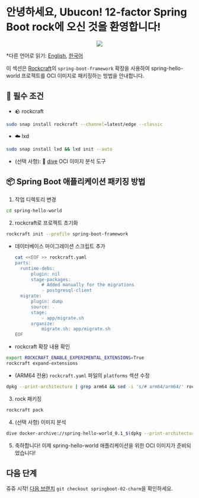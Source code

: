 # 안녕하세요, Ubucon! 12-factor Spring Boot rock에 오신 것을 환영합니다!

<p align="center">
    <img src="https://encrypted-tbn0.gstatic.com/images?q=tbn:ANd9GcQt_7ioYr9T6uh35rT46Z_cyNVtMM_SgbHppA&s">
</p>

\*다른 언어로 읽기: [English](README.md), [한국어](README.ko.md)

이 섹션은 [Rockcraft](https://github.com/canonical/rockcraft)의 `spring-boot-framework` 확장을 사용하여 spring-hello-world 프로젝트를 OCI 이미지로 패키징하는 방법을 안내합니다.

## 📝 필수 조건

- 🪨 rockcraft

```bash
sudo snap install rockcraft --channel=latest/edge --classic
```

- ☁️ lxd

```bash
sudo snap install lxd && lxd init --auto
```

- (선택 사항): 🤿 [dive](https://github.com/wagoodman/dive) OCI 이미지 분석 도구

## 📦 Spring Boot 애플리케이션 패키징 방법

1. 작업 디렉토리 변경

```bash
cd spring-hello-world
```

2. rockcraft로 프로젝트 초기화

```bash
rockcraft init --profile spring-boot-framework
```

  - 데이터베이스 마이그레이션 스크립트 추가

    ```bash
    cat <<EOF >> rockcraft.yaml
    parts:
      runtime-debs:
          plugin: nil
          stage-packages:
              # Added manually for the migrations
              - postgresql-client
      migrate:
          plugin: dump
          source: .
          stage:
              - app/migrate.sh
          organize:
              migrate.sh: app/migrate.sh
    EOF
    ```

   - rockcraft 확장 내용 확인

  ```bash
  export ROCKCRAFT_ENABLE_EXPERIMENTAL_EXTENSIONS=True
  rockcraft expand-extensions
  ```

   - (ARM64 전용) `rockcraft.yaml` 파일의 `platforms` 섹션 수정

  ```bash
  dpkg --print-architecture | grep arm64 && sed -i 's/# arm64/arm64/' rockcraft.yaml
  ```

3. rock 패키징

```bash
rockcraft pack
```

4. (선택 사항) 이미지 분석

```bash
dive docker-archive://spring-hello-world_0.1_$(dpkg --print-architecture).rock
```

5. 축하합니다! 이제 spring-hello-world 애플리케이션을 위한 OCI 이미지가 준비되었습니다!

## 다음 단계

쥬쥬 시작! [다음 브랜치](https://github.com/yanksyoon/hello-ubucon/tree/springboot-02-charm) `git checkout springboot-02-charm`을 확인하세요.
